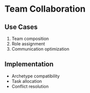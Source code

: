 # Team Collaboration

## Use Cases
1. Team composition
2. Role assignment
3. Communication optimization

## Implementation
- Archetype compatibility
- Task allocation
- Conflict resolution